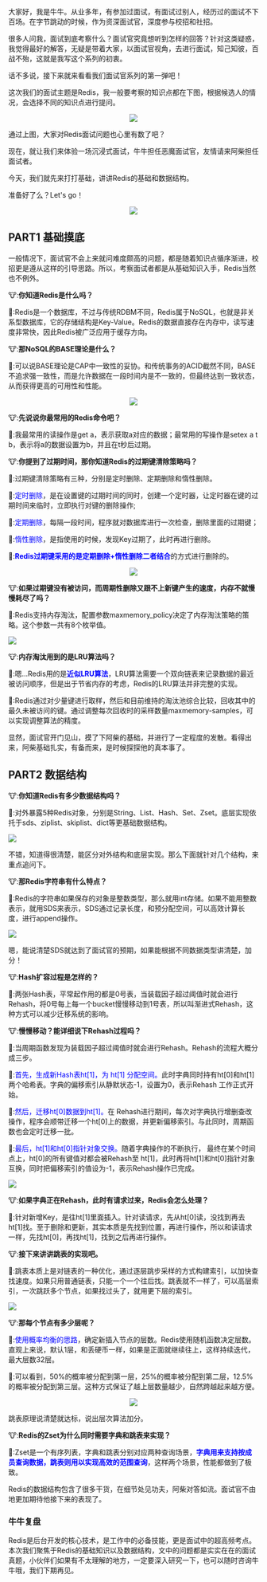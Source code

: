 大家好，我是牛牛。从业多年，有参加过面试，有面试过别人，经历过的面试不下百场。在字节跳动的时候，作为资深面试官，深度参与校招和社招。

很多人问我，面试到底考察什么？面试官究竟想听到怎样的回答？针对这类疑惑，我觉得最好的解答，无疑是带着大家，以面试官视角，去进行面试，知己知彼，百战不殆，这就是我写这个系列的初衷。

话不多说，接下来就来看看我们面试官系列的第一弹吧！

这次我们的面试主题是Redis，我一般要考察的知识点都在下图，根据候选人的情况，会选择不同的知识点进行提问。
<center>
  
![](https://files.mdnice.com/user/13621/6af1cc1e-c197-40d5-a3e4-55138a6534bd.png)</center>

通过上图，大家对Redis面试问题也心里有数了吧？

现在，就让我们来体验一场沉浸式面试，牛牛担任恶魔面试官，友情请来阿柴担任面试者。

今天，我们就先来打打基础，讲讲Redis的基础和数据结构。

准备好了么？Let's go！
<center>
  
![](https://mmbiz.qpic.cn/mmbiz_gif/HQKXnkPzzdvvEYV0pQJLR0yBS9s1icGbTw11Z9yhR62f9wKapMxVBLiaibIibyCgTYVfbBLiaSwiaulI1CMbSS2DH9YQ/640?wx_fmt=gif&wxfrom=5&wx_lazy=1)</center>


## PART1 基础摸底
一般情况下，面试官不会上来就问难度颇高的问题，都是随着知识点循序渐进，校招更是遵从这样的引导思路。所以，考察面试者都是从基础知识入手，Redis当然也不例外。

🐮:<b>你知道Redis是什么吗？</b>

🐶:Redis是一个数据库，不过与传统RDBM不同，Redis属于NoSQL，也就是非关系型数据库，它的存储结构是Key-Value。Redis的数据直接存在内存中，读写速度非常快，因此Redis被广泛应用于缓存方向。

🐮:<b>那NoSQL的BASE理论是什么？</b>

🐶:可以说BASE理论是CAP中一致性的妥协。和传统事务的ACID截然不同，BASE不追求强一致性，而是允许数据在一段时间内是不一致的，但最终达到一致状态，从而获得更高的可用性和性能。
<center>
  
![](https://files.mdnice.com/user/13621/15955cfb-8722-40ae-bf66-d2566de5a6ce.png)</center>

🐮:<b>先说说你最常用的Redis命令吧？</b>

🐶:我最常用的读操作是get a，表示获取a对应的数据；最常用的写操作是setex a t b，表示将a的数据设置为b，并且在t秒后过期。

🐮:<b>你提到了过期时间，那你知道Redis的过期键清除策略吗？</b>

🐶:过期键清除策略有三种，分别是定时删除、定期删除和惰性删除。

🐶:<font color=Blue>定时删除</font>，是在设置键的过期时间的同时，创建一个定时器，让定时器在键的过期时间来临时，立即执行对键的删除操作;

🐶:<font color=Blue>定期删除</font>，每隔一段时间，程序就对数据库进行一次检查，删除里面的过期键；

🐶:<font color=Blue>惰性删除</font>，是指使用的时候，发现Key过期了，此时再进行删除。

🐶:<b><font color=Blue>Redis过期键采用的是定期删除+惰性删除二者结合</font></b>的方式进行删除的。
<center>
  
![](https://files.mdnice.com/user/13621/ac1e33d0-0566-4d3e-a939-6f354d50cdc2.png)</center>

🐮:<b>如果过期键没有被访问，而周期性删除又跟不上新键产生的速度，内存不就慢慢耗尽了吗？</b>

🐶:Redis支持内存淘汰，配置参数maxmemory_policy决定了内存淘汰策略的策略。这个参数一共有8个枚举值。

![](https://files.mdnice.com/user/13621/983e9d03-2c14-4e9c-a75b-ec034e480513.png)

🐮:<b>内存淘汰用到的是LRU算法吗？</b>

🐶:嗯...Redis用的是<b><font color=Blue>近似LRU算法</font></b>，LRU算法需要一个双向链表来记录数据的最近被访问顺序，但是出于节省内存的考虑，Redis的LRU算法并非完整的实现。

🐶:Redis通过对少量键进行取样，然后和目前维持的淘汰池综合比较，回收其中的最久未被访问的键。通过调整每次回收时的采样数量maxmemory-samples，可以实现调整算法的精度。

显然，面试官开门见山，摸了下阿柴的基础，并进行了一定程度的发散。看得出来，阿柴基础扎实，有备而来，是时候探探他的真本事了。




## PART2 数据结构

🐮:<b>你知道Redis有多少数据结构吗？</b>

🐶:对外暴露5种Redis对象，分别是String、List、Hash、Set、Zset。底层实现依托于sds、ziplist、skiplist、dict等更基础数据结构。

![](https://files.mdnice.com/user/13621/2f0f6d48-7a86-409c-9fa5-a86897facd2d.png)

不错，知道得很清楚，能区分对外结构和底层实现。那么下面就针对几个结构，来重点追问下。

🐮:<b>那Redis字符串有什么特点？</b>

🐶:Redis的字符串如果保存的对象是整数类型，那么就用int存储。如果不能用整数表示，就用SDS来表示，SDS通过记录长度，和预分配空间，可以高效计算长度，进行append操作。

![](https://files.mdnice.com/user/13621/89847777-7c1c-4de6-85ce-22948636f491.png)

嗯，能说清楚SDS就达到了面试官的预期，如果能根据不同数据类型讲清楚，加分！

🐮:<b>Hash扩容过程是怎样的？</b>

🐶:两张Hash表，平常起作用的都是0号表，当装载因子超过阈值时就会进行Rehash，将0号每上每一个bucket慢慢移动到1号表，所以叫渐进式Rehash，这种方式可以减少迁移系统的影响。

🐮:<b>慢慢移动？能详细说下Rehash过程吗？</b>

🐶:当周期函数发现为装载因子超过阈值时就会进行Rehash。Rehash的流程大概分成三步。

🐶:<font color=Blue>首先，生成新Hash表ht[1]，为 ht[1] 分配空间。</font>此时字典同时持有ht[0]和ht[1]两个哈希表。字典的偏移索引从静默状态-1，设置为0，表示Rehash 工作正式开始。

🐶:<font color=Blue>然后，迁移ht[0]数据到ht[1]。</font>在 Rehash进行期间，每次对字典执行增删查改操作，程序会顺带迁移一个ht[0]上的数据，并更新偏移索引。与此同时，周期函数也会定时迁移一批。

🐶:<font color=Blue>最后，ht[1]和ht[0]指针对象交换。</font>随着字典操作的不断执行， 最终在某个时间点上，ht[0]的所有键值对都会被Rehash至 ht[1]，此时再将ht[1]和ht[0]指针对象互换，同时把偏移索引的值设为-1，表示Rehash操作已完成。

![](https://files.mdnice.com/user/13621/5566c59d-be14-4145-8e2d-fe6521dfed6a.png)

🐮:<b>如果字典正在Rehash，此时有请求过来，Redis会怎么处理？</b>

🐶:针对新增Key，是往ht[1]里面插入。针对读请求，先从ht[0]读，没找到再去ht[1]找。至于删除和更新，其实本质是先找到位置，再进行操作，所以和读请求一样，先找ht[0]，再找ht[1]，找到之后再进行操作。

🐮:<b>接下来讲讲跳表的实现吧。</b>

🐶:跳表本质上是对链表的一种优化，通过逐层跳步采样的方式构建索引，以加快查找速度。如果只用普通链表，只能一个一个往后找。跳表就不一样了，可以高层索引，一次跳跃多个节点，如果找过头了，就用更下层的索引。

![](https://files.mdnice.com/user/13621/44a5c8e0-6905-472d-94d6-f8af8031b370.png)

🐮:<b>那每个节点有多少层呢？</b>

🐶:<font color=Blue>使用概率均衡的思路</font>，确定新插入节点的层数。Redis使用随机函数决定层数。直观上来说，默认1层，和丢硬币一样，如果是正面就继续往上，这样持续迭代，最大层数32层。

🐶:可以看到，50%的概率被分配到第一层，25%的概率被分配到第二层，12.5%的概率被分配到第三层。这种方式保证了越上层数量越少，自然跨越起来越方便。
<center>

![](https://files.mdnice.com/user/13621/91d22c35-cbfd-4464-960f-854319c90cbc.png)</center>

跳表原理说清楚就达标，说出层次算法加分。

🐮:<b>Redis的Zset为什么同时需要字典和跳表来实现？</b>

🐶:Zset是一个有序列表，字典和跳表分别对应两种查询场景，<b><font color=Blue>字典用来支持按成员查询数据，跳表则用以实现高效的范围查询</font></b>，这样两个场景，性能都做到了极致。

Redis的数据结构包含了很多干货，在细节处见功夫，阿柴对答如流。面试官不由地更加期待他接下来的表现了。

### 牛牛复盘
Redis是后台开发的核心技术，是工作中的必备技能，更是面试中的超高频考点。本次我们聚焦于Redis的基础知识以及数据结构，文中的问题都是实实在在的面试真题，小伙伴们如果有不太理解的地方，一定要深入研究一下，也可以随时咨询牛牛哦，我们下期再见。